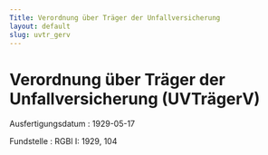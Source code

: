 ```yaml
---
Title: Verordnung über Träger der Unfallversicherung
layout: default
slug: uvtr_gerv
---
```


# Verordnung über Träger der Unfallversicherung (UVTrägerV)

Ausfertigungsdatum
:   1929-05-17

Fundstelle
:   RGBl I: 1929, 104

